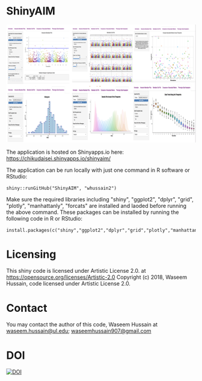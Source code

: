  # ShinyAIM
![](www/image.png)

The application is hosted on Shinyapps.io here: https://chikudaisei.shinyapps.io/shinyaim/

The application can be run  locally with just one command in R software or RStudio:</p>
```
shiny::runGitHub("ShinyAIM", "whussain2")
```
Make sure the required libraries including "shiny", "ggplot2", "dplyr", "grid", "plotly", "manhattanly", "forcats" are installed and laoded before running the above command.
These packages can be installed by running the following code in R or RStudio:
```
install.packages(c("shiny","ggplot2","dplyr","grid","plotly","manhattanly","forcats"))
```
# Licensing
This shiny code is licensed under Artistic License 2.0. at https://opensource.org/licenses/Artistic-2.0 
Copyright (c) 2018, Waseem Hussain,  code licensed under Artistic License 2.0.
# Contact
You may contact the author of this code, Waseem Hussain at <waseem.hussain@ul.edu>; <waseemhussain907@gmail.com>
# DOI
[![DOI](https://zenodo.org/badge/DOI/10.5281/zenodo.1419296.svg)](https://doi.org/10.5281/zenodo.1419296)
